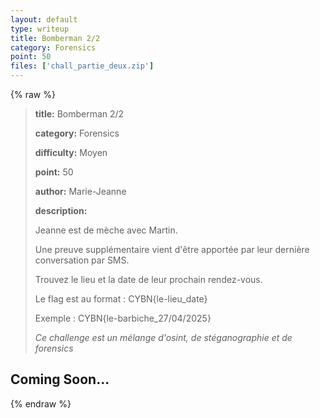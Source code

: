 ```yaml
---
layout: default
type: writeup
title: Bomberman 2/2
category: Forensics
point: 50
files: ['chall_partie_deux.zip']
---
```


{% raw %}
> **title:** Bomberman 2/2
>
> **category:** Forensics
>
> **difficulty:** Moyen
>
> **point:** 50
>
> **author:** Marie-Jeanne
>
> **description:**
>
> Jeanne est de mèche avec Martin.  
>
> Une preuve supplémentaire vient d'être apportée par leur dernière conversation par SMS.  
>
> Trouvez le lieu et la date de leur prochain rendez-vous.  
>
> Le flag est au format : CYBN{le-lieu_date}  
>
> Exemple : CYBN{le-barbiche_27/04/2025}  
>
> *Ce challenge est un mélange d'osint, de stéganographie et de forensics*
>
> 

## Coming Soon...

{% endraw %}

